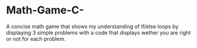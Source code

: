 # Math-Game-C-
A concise math game that shows my understanding of if/else loops by displaying 3 simple problems with a code that displays wether you are right or not for each problem.
